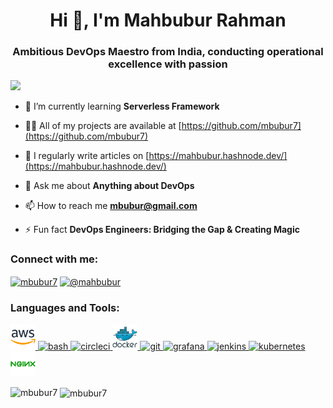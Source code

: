 <h1 align="center">Hi 👋, I'm Mahbubur Rahman</h1>
<h3 align="center">Ambitious DevOps Maestro from India, conducting operational excellence with passion</h3>


<p align="left"> <img src="https://giphy.com/gifs/win-developer-devops-az2ikfu1lC8ja62nb9" /> </p>

- 🌱 I’m currently learning **Serverless Framework**

- 👨‍💻 All of my projects are available at [https://github.com/mbubur7](https://github.com/mbubur7)

- 📝 I regularly write articles on [https://mahbubur.hashnode.dev/](https://mahbubur.hashnode.dev/)

- 💬 Ask me about **Anything about DevOps**

- 📫 How to reach me **mbubur@gmail.com**

- ⚡ Fun fact **DevOps Engineers: Bridging the Gap & Creating Magic**

<h3 align="left">Connect with me:</h3>
<p align="left">
<a href="https://linkedin.com/in/mbubur7" target="blank"><img align="center" src="https://raw.githubusercontent.com/rahuldkjain/github-profile-readme-generator/master/src/images/icons/Social/linked-in-alt.svg" alt="mbubur7" height="30" width="40" /></a>
<a href="https://hashnode.com/@mahbubur" target="blank"><img align="center" src="https://raw.githubusercontent.com/rahuldkjain/github-profile-readme-generator/master/src/images/icons/Social/hashnode.svg" alt="@mahbubur" height="30" width="40" /></a>
</p>

<h3 align="left">Languages and Tools:</h3>
<p align="left"> <a href="https://aws.amazon.com" target="_blank" rel="noreferrer"> <img src="https://raw.githubusercontent.com/devicons/devicon/master/icons/amazonwebservices/amazonwebservices-original-wordmark.svg" alt="aws" width="40" height="40"/> </a> <a href="https://www.gnu.org/software/bash/" target="_blank" rel="noreferrer"> <img src="https://www.vectorlogo.zone/logos/gnu_bash/gnu_bash-icon.svg" alt="bash" width="40" height="40"/> </a> <a href="https://circleci.com" target="_blank" rel="noreferrer"> <img src="https://www.vectorlogo.zone/logos/circleci/circleci-icon.svg" alt="circleci" width="40" height="40"/> </a> <a href="https://www.docker.com/" target="_blank" rel="noreferrer"> <img src="https://raw.githubusercontent.com/devicons/devicon/master/icons/docker/docker-original-wordmark.svg" alt="docker" width="40" height="40"/> </a> <a href="https://git-scm.com/" target="_blank" rel="noreferrer"> <img src="https://www.vectorlogo.zone/logos/git-scm/git-scm-icon.svg" alt="git" width="40" height="40"/> </a> <a href="https://grafana.com" target="_blank" rel="noreferrer"> <img src="https://www.vectorlogo.zone/logos/grafana/grafana-icon.svg" alt="grafana" width="40" height="40"/> </a> <a href="https://www.jenkins.io" target="_blank" rel="noreferrer"> <img src="https://www.vectorlogo.zone/logos/jenkins/jenkins-icon.svg" alt="jenkins" width="40" height="40"/> </a> <a href="https://kubernetes.io" target="_blank" rel="noreferrer"> <img src="https://www.vectorlogo.zone/logos/kubernetes/kubernetes-icon.svg" alt="kubernetes" width="40" height="40"/> </a> <a href="https://www.nginx.com" target="_blank" rel="noreferrer"> <img src="https://raw.githubusercontent.com/devicons/devicon/master/icons/nginx/nginx-original.svg" alt="nginx" width="40" height="40"/> </a> </p>

<p><img align="left" src="https://github-readme-stats.vercel.app/api/top-langs?username=mbubur7&show_icons=true&locale=en&layout=compact" alt="mbubur7" /></p>

<p>&nbsp;<img align="center" src="https://github-readme-stats.vercel.app/api?username=mbubur7&show_icons=true&locale=en" alt="mbubur7" /></p>
